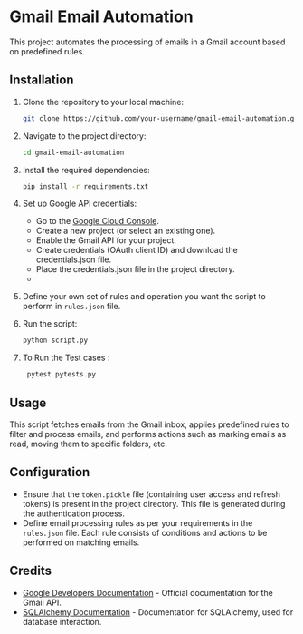 # Gmail Email Automation

This project automates the processing of emails in a Gmail account based on predefined rules.

## Installation

1. Clone the repository to your local machine:

    ```bash
    git clone https://github.com/your-username/gmail-email-automation.git
    ```

2. Navigate to the project directory:

    ```bash
    cd gmail-email-automation
    ```

3. Install the required dependencies:

    ```bash
    pip install -r requirements.txt
    ```

4. Set up Google API credentials:
   
   - Go to the [Google Cloud Console](https://console.cloud.google.com/).
   - Create a new project (or select an existing one).
   - Enable the Gmail API for your project.
   - Create credentials (OAuth client ID) and download the credentials.json file.
   - Place the credentials.json file in the project directory.
   - 
5. Define your own set of rules and operation you want the script to perform in `rules.json` file.

6. Run the script:

    ```bash
    python script.py
    ```
7. To Run the Test cases :

   ```bash
    pytest pytests.py
    ```

## Usage

This script fetches emails from the Gmail inbox, applies predefined rules to filter and process emails, and performs actions such as marking emails as read, moving them to specific folders, etc.

## Configuration

- Ensure that the `token.pickle` file (containing user access and refresh tokens) is present in the project directory. This file is generated during the authentication process.
- Define email processing rules as per your requirements in the `rules.json` file. Each rule consists of conditions and actions to be performed on matching emails.


## Credits

- [Google Developers Documentation](https://developers.google.com/gmail/api) - Official documentation for the Gmail API.
- [SQLAlchemy Documentation](https://docs.sqlalchemy.org/en/14/) - Documentation for SQLAlchemy, used for database interaction.
